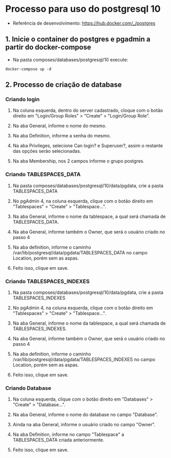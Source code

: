 # Processo para uso do postgresql 10

* Referência de desenvolvimento: https://hub.docker.com/_/postgres

## 1. Inicie o container do postgres e pgadmin a partir do docker-compose

* Na pasta composes/databases/postgresql/10 execute: 

`docker-compose up -d`

## 2. Processo de criação de database

### Criando login

1. Na coluna esquerda, dentro do server cadastrado, cloque com o botão direito em "Login/Group Roles" > "Create" > "Login/Group Role".

2. Na aba General, informe o nome do mesmo.

3. Na aba Definition, informe a senha do mesmo.

4. Na aba Privileges, selecione Can login? e Superuser?, assim o restante das opções serão selecionadas.

5. Na aba Membership, nos 2 campos informe o grupo postgres.

### Criando TABLESPACES_DATA

1. Na pasta composes/databases/postgresql/10/data/pgdata, crie a pasta TABLESPACES_DATA

2. No pgAdmin 4, na coluna esquerda, clique com o botão direito em "Tablespaces" > "Create" > "Tablespace...".

3. Na aba General, informe o nome da tablespace, a qual será chamada de TABLESPACES_DATA.

4. Na aba General, informe também o Owner, que será o usuário criado no passo 4

5. Na aba definition, informe o caminho /var/lib/postgresql/data/pgdata/TABLESPACES_DATA no campo Location, porém sem as aspas.

6. Feito isso, clique em save.

### Criando TABLESPACES_INDEXES

1. Na pasta composes/databases/postgresql/10/data/pgdata, crie a pasta TABLESPACES_INDEXES

2. No pgAdmin 4, na coluna esquerda, clique com o botão direito em "Tablespaces" > "Create" > "Tablespace...".

3. Na aba General, informe o nome da tablespace, a qual será chamada de TABLESPACES_INDEXES.

4. Na aba General, informe também o Owner, que será o usuário criado no passo 4

5. Na aba definition, informe o caminho /var/lib/postgresql/data/pgdata/TABLESPACES_INDEXES no campo Location, porém sem as aspas.

6. Feito isso, clique em save.

### Criando Database

1. Na coluna esquerda, clique com o botão direito em "Databases" > "Create" > "Database...".

2. Na aba General, informe o nome do database no campo "Database".

3. Ainda na aba General, informe o usuário criado no campo "Owner".

4. Na aba Definition, informe no campo "Tablespace" a TABLESPACES_DATA criada anteriormente.

5. Feito isso, clique em save.